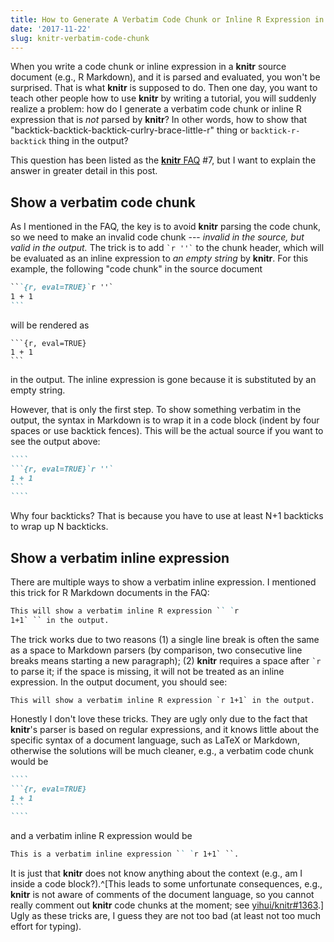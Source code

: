 ```yaml
---
title: How to Generate A Verbatim Code Chunk or Inline R Expression in knitr in the Output
date: '2017-11-22'
slug: knitr-verbatim-code-chunk
---
```


When you write a code chunk or inline expression in a **knitr** source document (e.g., R Markdown), and it is parsed and evaluated, you won't be surprised. That is what **knitr** is supposed to do. Then one day, you want to teach other people how to use **knitr** by writing a tutorial, you will suddenly realize a problem: how do I generate a verbatim code chunk or inline R expression that is _not_ parsed by **knitr**? In other words, how to show that "backtick-backtick-backtick-curlry-brace-little-r" thing or `backtick-r-backtick` thing in the output?

This question has been listed as the [**knitr** FAQ](/knitr/faq/) #7, but I want to explain the answer in greater detail in this post.

## Show a verbatim code chunk

As I mentioned in the FAQ, the key is to avoid **knitr** parsing the code chunk, so we need to make an invalid code chunk --- _invalid in the source, but valid in the output._ The trick is to add  `` `r ''` `` to the chunk header, which will be evaluated as an inline expression to _an empty string_ by **knitr**. For this example, the following "code chunk" in the source document

````md
```{r, eval=TRUE}`r ''`
1 + 1
```
````

will be rendered as

````
```{r, eval=TRUE}
1 + 1
```
````

in the output. The inline expression is gone because it is substituted by an empty string.

However, that is only the first step. To show something verbatim in the output, the syntax in Markdown is to wrap it in a code block (indent by four spaces or use backtick fences). This will be the actual source if you want to see the output above:

`````md
````
```{r, eval=TRUE}`r ''`
1 + 1
```
````
`````

Why four backticks? That is because you have to use at least N+1 backticks to wrap up N backticks.

## Show a verbatim inline expression

There are multiple ways to show a verbatim inline expression. I mentioned this trick for R Markdown documents in the FAQ:

```md
This will show a verbatim inline R expression `` `r
1+1` `` in the output.
```

The trick works due to two reasons (1) a single line break is often the same as a space to Markdown parsers (by comparison, two consecutive line breaks means starting a new paragraph); (2) **knitr** requires a space after `` `r `` to parse it; if the space is missing, it will not be treated as an inline expression. In the output document, you should see:

```
This will show a verbatim inline R expression `r 1+1` in the output.
```

Honestly I don't love these tricks. They are ugly only due to the fact that **knitr**'s parser is based on regular expressions, and it knows little about the specific syntax of a document language, such as LaTeX or Markdown, otherwise the solutions will be much cleaner, e.g., a verbatim code chunk would be

`````md
````
```{r, eval=TRUE}
1 + 1
```
````
`````

and a verbatim inline R expression would be

```md
This is a verbatim inline expression `` `r 1+1` ``.
```

It is just that **knitr** does not know anything about the context (e.g., am I inside a code block?).^[This leads to some unfortunate consequences, e.g., **knitr** is not aware of comments of the document language, so you cannot really comment out **knitr** code chunks at the moment; see [yihui/knitr#1363](https://github.com/yihui/knitr/issues/1363).] Ugly as these tricks are, I guess they are not too bad (at least not too much effort for typing).
